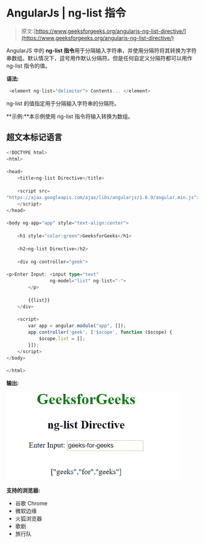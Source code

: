 # AngularJs | ng-list 指令

> 原文:[https://www.geeksforgeeks.org/angularjs-ng-list-directive/](https://www.geeksforgeeks.org/angularjs-ng-list-directive/)

AngularJS 中的 **ng-list 指令**用于分隔输入字符串，并使用分隔符将其转换为字符串数组。默认情况下，逗号用作默认分隔符。但是任何自定义分隔符都可以用作 ng-list 指令的值。

**语法:**

```ts
 <element ng-list="delimiter"> Contents... </element> 
```

ng-list 的值指定用于分隔输入字符串的分隔符。

**示例:**本示例使用 ng-list 指令将输入转换为数组。

## 超文本标记语言

```ts
<!DOCTYPE html>
<html>

<head>
    <title>ng-list Directive</title>

    <script src=
"https://ajax.googleapis.com/ajax/libs/angularjs/1.6.9/angular.min.js">
    </script>
</head>

<body ng-app="app" style="text-align:center">

    <h1 style="color:green">GeeksforGeeks</h1>

    <h2>ng-list Directive</h2>

    <div ng-controller="geek">

<p>Enter Input: <input type="text"
                ng-model="list" ng-list="-">
        </p>

        {{list}}
    </div>

    <script>
        var app = angular.module("app", []);
        app.controller('geek', ['$scope', function ($scope) {
            $scope.list = [];
        }]);
    </script>
</body>

</html>
```

**输出:**

![nglist](img/cf16cdb53a88b8b76151efaa9c845fa7.png)

**支持的浏览器:**

*   谷歌 Chrome
*   微软边缘
*   火狐浏览器
*   歌剧
*   旅行队